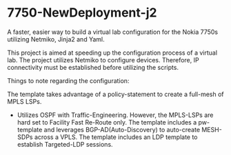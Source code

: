 # 7750-NewDeployment-j2
A faster, easier way to build a virtual lab configuration for the Nokia 7750s utilizing Netmiko, Jinja2 and Yaml. 

This project is aimed at speeding up the configuration process of a virtual lab. 
The project utilizes Netmiko to configure devices. Therefore, IP connectivity must be established before utilizing the scripts.

Things to note regarding the configuration:

The template takes advantage of a policy-statement to create a full-mesh of MPLS LSPs.
  - Utilizes OSPF with Traffic-Engineering. However, the MPLS-LSPs are hard set to Facility Fast Re-Route only.
The template includes a pw-template and leverages BGP-AD(Auto-Discovery) to auto-create MESH-SDPs across a VPLS.
The template includes an LDP template to establish Targeted-LDP sessions.


